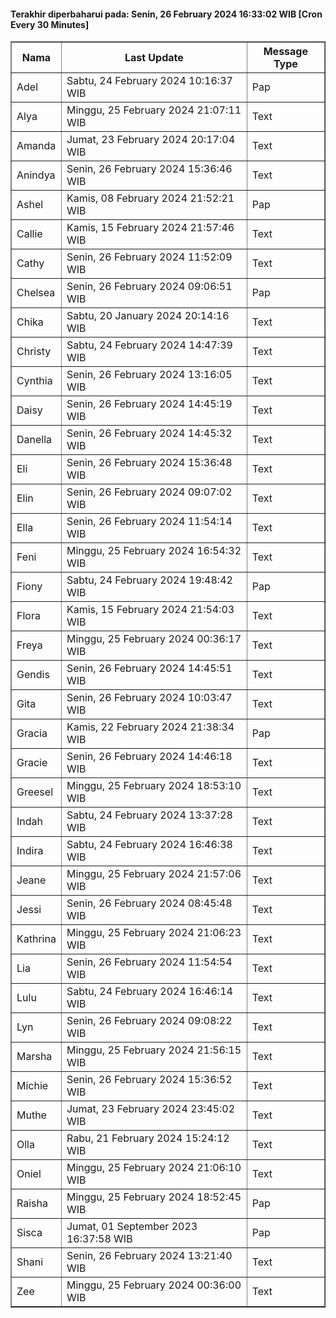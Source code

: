 #### Terakhir diperbaharui pada: Senin, 26 February 2024 16:33:02 WIB [Cron Every 30 Minutes]

<table border='1'><tr><th>Nama</th><th>Last Update</th><th>Message Type</th></tr><tr><td>Adel</td><td>Sabtu, 24 February 2024 10:16:37 WIB</td><td>Pap</td></tr><tr><td>Alya</td><td>Minggu, 25 February 2024 21:07:11 WIB</td><td>Text</td></tr><tr><td>Amanda</td><td>Jumat, 23 February 2024 20:17:04 WIB</td><td>Text</td></tr><tr><td>Anindya</td><td>Senin, 26 February 2024 15:36:46 WIB</td><td>Text</td></tr><tr><td>Ashel</td><td>Kamis, 08 February 2024 21:52:21 WIB</td><td>Pap</td></tr><tr><td>Callie</td><td>Kamis, 15 February 2024 21:57:46 WIB</td><td>Text</td></tr><tr><td>Cathy</td><td>Senin, 26 February 2024 11:52:09 WIB</td><td>Text</td></tr><tr><td>Chelsea</td><td>Senin, 26 February 2024 09:06:51 WIB</td><td>Pap</td></tr><tr><td>Chika</td><td>Sabtu, 20 January 2024 20:14:16 WIB</td><td>Text</td></tr><tr><td>Christy</td><td>Sabtu, 24 February 2024 14:47:39 WIB</td><td>Text</td></tr><tr><td>Cynthia</td><td>Senin, 26 February 2024 13:16:05 WIB</td><td>Text</td></tr><tr><td>Daisy</td><td>Senin, 26 February 2024 14:45:19 WIB</td><td>Text</td></tr><tr><td>Danella</td><td>Senin, 26 February 2024 14:45:32 WIB</td><td>Text</td></tr><tr><td>Eli</td><td>Senin, 26 February 2024 15:36:48 WIB</td><td>Text</td></tr><tr><td>Elin</td><td>Senin, 26 February 2024 09:07:02 WIB</td><td>Text</td></tr><tr><td>Ella</td><td>Senin, 26 February 2024 11:54:14 WIB</td><td>Text</td></tr><tr><td>Feni</td><td>Minggu, 25 February 2024 16:54:32 WIB</td><td>Text</td></tr><tr><td>Fiony</td><td>Sabtu, 24 February 2024 19:48:42 WIB</td><td>Pap</td></tr><tr><td>Flora</td><td>Kamis, 15 February 2024 21:54:03 WIB</td><td>Text</td></tr><tr><td>Freya</td><td>Minggu, 25 February 2024 00:36:17 WIB</td><td>Text</td></tr><tr><td>Gendis</td><td>Senin, 26 February 2024 14:45:51 WIB</td><td>Text</td></tr><tr><td>Gita</td><td>Senin, 26 February 2024 10:03:47 WIB</td><td>Text</td></tr><tr><td>Gracia</td><td>Kamis, 22 February 2024 21:38:34 WIB</td><td>Pap</td></tr><tr><td>Gracie</td><td>Senin, 26 February 2024 14:46:18 WIB</td><td>Text</td></tr><tr><td>Greesel</td><td>Minggu, 25 February 2024 18:53:10 WIB</td><td>Text</td></tr><tr><td>Indah</td><td>Sabtu, 24 February 2024 13:37:28 WIB</td><td>Text</td></tr><tr><td>Indira</td><td>Sabtu, 24 February 2024 16:46:38 WIB</td><td>Text</td></tr><tr><td>Jeane</td><td>Minggu, 25 February 2024 21:57:06 WIB</td><td>Text</td></tr><tr><td>Jessi</td><td>Senin, 26 February 2024 08:45:48 WIB</td><td>Text</td></tr><tr><td>Kathrina</td><td>Minggu, 25 February 2024 21:06:23 WIB</td><td>Text</td></tr><tr><td>Lia</td><td>Senin, 26 February 2024 11:54:54 WIB</td><td>Text</td></tr><tr><td>Lulu</td><td>Sabtu, 24 February 2024 16:46:14 WIB</td><td>Text</td></tr><tr><td>Lyn</td><td>Senin, 26 February 2024 09:08:22 WIB</td><td>Text</td></tr><tr><td>Marsha</td><td>Minggu, 25 February 2024 21:56:15 WIB</td><td>Text</td></tr><tr><td>Michie</td><td>Senin, 26 February 2024 15:36:52 WIB</td><td>Text</td></tr><tr><td>Muthe</td><td>Jumat, 23 February 2024 23:45:02 WIB</td><td>Text</td></tr><tr><td>Olla</td><td>Rabu, 21 February 2024 15:24:12 WIB</td><td>Text</td></tr><tr><td>Oniel</td><td>Minggu, 25 February 2024 21:06:10 WIB</td><td>Text</td></tr><tr><td>Raisha</td><td>Minggu, 25 February 2024 18:52:45 WIB</td><td>Pap</td></tr><tr><td>Sisca</td><td>Jumat, 01 September 2023 16:37:58 WIB</td><td>Pap</td></tr><tr><td>Shani</td><td>Senin, 26 February 2024 13:21:40 WIB</td><td>Text</td></tr><tr><td>Zee</td><td>Minggu, 25 February 2024 00:36:00 WIB</td><td>Text</td></tr></table>